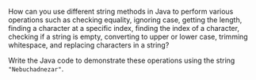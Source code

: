 How can you use different string methods in Java to perform various operations such as checking equality, ignoring case, getting the length, finding a character at a specific index, finding the index of a character, checking if a string is empty, converting to upper or lower case, trimming whitespace, and replacing characters in a string?

Write the Java code to demonstrate these operations using the string `"Nebuchadnezar"`.
